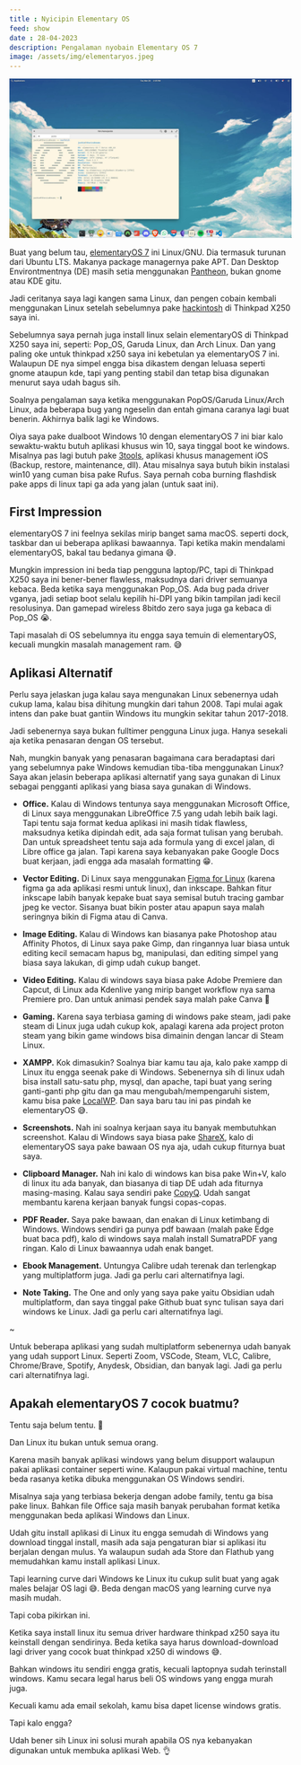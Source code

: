 ```yaml
---
title : Nyicipin Elementary OS
feed: show
date : 28-04-2023
description: Pengalaman nyobain Elementary OS 7
image: /assets/img/elementaryos.jpeg
---
```


<img src="/assets/img/elementaryos.jpeg" />

Buat yang belum tau, [elementaryOS 7](https://en.wikipedia.org/wiki/Elementary_OS) ini Linux/GNU. Dia termasuk turunan dari Ubuntu LTS. Makanya package managernya pake APT. Dan Desktop Environtmentnya (DE) masih setia menggunakan [Pantheon](https://en.wikipedia.org/wiki/Elementary_OS#Pantheon_desktop_environment), bukan gnome atau KDE gitu.

Jadi ceritanya saya lagi kangen sama Linux, dan pengen cobain kembali menggunakan Linux setelah sebelumnya pake [hackintosh](https://blog.jksntn.my.id/2021/10/nyicipin-hackintosh-di-thinkpad-x250.html) di Thinkpad X250 saya ini. 

Sebelumnya saya pernah juga install linux selain elementaryOS di Thinkpad X250 saya ini, seperti: Pop\_OS, Garuda Linux, dan Arch Linux. Dan yang paling oke untuk thinkpad x250 saya ini kebetulan ya elementaryOS 7 ini. Walaupun DE nya simpel engga bisa dikastem dengan leluasa seperti gnome ataupun kde, tapi yang penting stabil dan tetap bisa digunakan menurut saya udah bagus sih.

Soalnya pengalaman saya ketika menggunakan PopOS/Garuda Linux/Arch Linux, ada beberapa bug yang ngeselin dan entah gimana caranya lagi buat benerin. Akhirnya balik lagi ke Windows.

Oiya saya pake dualboot Windows 10 dengan elementaryOS 7 ini biar kalo sewaktu-waktu butuh aplikasi khusus win 10, saya tinggal boot ke windows. Misalnya pas lagi butuh pake [3tools](http://www.3u.com/), aplikasi khusus management iOS (Backup, restore, maintenance, dll). Atau misalnya saya butuh bikin instalasi win10 yang cuman bisa pake Rufus. Saya pernah coba burning flashdisk pake apps di linux tapi ga ada yang jalan (untuk saat ini).

## First Impression

elementaryOS 7 ini feelnya sekilas mirip banget sama macOS. seperti dock, taskbar dan ui beberapa aplikasi bawaannya. Tapi ketika makin mendalami elementaryOS, bakal tau bedanya gimana 😅.

Mungkin impression ini beda tiap pengguna laptop/PC, tapi di Thinkpad X250 saya ini bener-bener flawless, maksudnya dari driver semuanya kebaca. Beda ketika saya menggunakan Pop\_OS. Ada bug pada driver vganya, jadi setiap boot selalu kepilih hi-DPI yang bikin tampilan jadi kecil resolusinya. Dan gamepad wireless 8bitdo zero saya juga ga kebaca di Pop\_OS 😭. 

Tapi masalah di OS sebelumnya itu engga saya temuin di elementaryOS, kecuali mungkin masalah management ram. 😅

## Aplikasi Alternatif

Perlu saya jelaskan juga kalau saya mengunakan Linux sebenernya udah cukup lama, kalau bisa dihitung mungkin dari tahun 2008. Tapi mulai agak intens dan pake buat gantiin Windows itu mungkin sekitar tahun 2017-2018. 

Jadi sebenernya saya bukan fulltimer pengguna Linux juga. Hanya sesekali aja ketika penasaran dengan OS tersebut.

Nah, mungkin banyak yang penasaran bagaimana cara beradaptasi dari yang sebelumnya pake Windows kemudian tiba-tiba menggunakan Linux? Saya akan jelasin beberapa aplikasi alternatif yang saya gunakan di Linux sebagai pengganti aplikasi yang biasa saya gunakan di Windows.

- **Office.** Kalau di Windows tentunya saya menggunakan Microsoft Office, di Linux saya menggunakan LibreOffice 7.5 yang udah lebih baik lagi. Tapi tentu saja format kedua aplikasi ini masih tidak flawless, maksudnya ketika dipindah edit, ada saja format tulisan yang berubah. Dan untuk spreadsheet tentu saja ada formula yang di excel jalan, di Libre office ga jalan. Tapi karena saya kebanyakan pake Google Docs buat kerjaan, jadi engga ada masalah formatting 😁.

- **Vector Editing.** Di Linux saya menggunakan [Figma for Linux](https://github.com/Figma-Linux/figma-linux) (karena figma ga ada aplikasi resmi untuk linux), dan inkscape. Bahkan fitur inkscape labih banyak kepake buat saya semisal butuh tracing gambar jpeg ke vector. Sisanya buat bikin poster atau apapun saya malah seringnya bikin di Figma atau di Canva.

- **Image Editing.** Kalau di Windows kan biasanya pake Photoshop atau Affinity Photos, di Linux saya pake Gimp, dan ringannya luar biasa untuk editing kecil semacam hapus bg, manipulasi, dan editing simpel yang biasa saya lakukan, di gimp udah cukup banget. 

- **Video Editing.** Kalau di windows saya biasa pake Adobe Premiere dan Capcut, di Linux ada Kdenlive yang mirip banget workflow nya sama Premiere pro. Dan untuk animasi pendek saya malah pake Canva 🫣

-  **Gaming.** Karena saya terbiasa gaming di windows pake steam, jadi pake steam di Linux juga udah cukup kok, apalagi karena ada project proton steam yang bikin game windows bisa dimainin dengan lancar di Steam Linux.

- **XAMPP.** Kok dimasukin? Soalnya biar kamu tau aja, kalo pake xampp di Linux itu engga seenak pake di Windows. Sebenernya sih di linux udah bisa install satu-satu php, mysql, dan apache, tapi buat yang sering ganti-ganti php gitu dan ga mau mengubah/mempengaruhi sistem, kamu bisa pake [LocalWP](https://localwp.com/). Dan saya baru tau ini pas pindah ke elementaryOS 😅. 

- **Screenshots.** Nah ini soalnya kerjaan saya itu banyak membutuhkan screenshot. Kalau di Windows saya biasa pake [ShareX](https://getsharex.com/), kalo di elementaryOS saya pake bawaan OS nya aja, udah cukup fiturnya buat saya.

- **Clipboard Manager.** Nah ini kalo di windows kan bisa pake Win+V, kalo di linux itu ada banyak, dan biasanya di tiap DE udah ada fiturnya masing-masing. Kalau saya sendiri pake [CopyQ](https://hluk.github.io/CopyQ/). Udah sangat membantu karena kerjaan banyak fungsi copas-copas.

- **PDF Reader.** Saya pake bawaan, dan enakan di Linux ketimbang di Windows. Windows sendiri ga punya pdf bawaan (malah pake Edge buat baca pdf), kalo di windows saya malah install SumatraPDF yang ringan. Kalo di Linux bawaannya udah enak banget.

- **Ebook Management.** Untungya Calibre udah terenak dan terlengkap yang multiplatform juga. Jadi ga perlu cari alternatifnya lagi.

- **Note Taking.** The One and only yang saya pake yaitu Obsidian udah multiplatform, dan saya tinggal pake Github buat sync tulisan saya dari windows ke Linux. Jadi ga perlu cari alternatifnya lagi.

~

Untuk beberapa aplikasi yang sudah multiplatform sebenernya udah banyak yang udah support Linux. Seperti Zoom, VSCode, Steam, VLC, Calibre, Chrome/Brave, Spotify, Anydesk, Obsidian, dan banyak lagi. Jadi ga perlu cari alternatifnya lagi.

## Apakah elementaryOS 7 cocok buatmu?

Tentu saja belum tentu. 🫣

Dan Linux itu bukan untuk semua orang.

Karena masih banyak aplikasi windows yang belum disupport walaupun pakai aplikasi container seperti wine. Kalaupun pakai virtual machine, tentu beda rasanya ketika dibuka menggunakan OS Windows sendiri. 

Misalnya saja yang terbiasa bekerja dengan adobe family, tentu ga bisa pake linux. Bahkan file Office saja masih banyak perubahan format ketika menggunakan beda aplikasi Windows dan Linux. 

Udah gitu install aplikasi di Linux itu engga semudah di Windows yang download tinggal install, masih ada saja pengaturan biar si aplikasi itu berjalan dengan mulus. Ya walaupun sudah ada Store dan Flathub yang memudahkan kamu install aplikasi Linux. 

Tapi learning curve dari Windows ke Linux itu cukup sulit buat yang agak males belajar OS lagi 😅. Beda dengan macOS yang learning curve nya masih mudah.

Tapi coba pikirkan ini.

Ketika saya install linux itu semua driver hardware thinkpad x250 saya itu keinstall dengan sendirinya. Beda ketika saya harus download-download lagi driver yang cocok buat thinkpad x250 di windows 😅. 

Bahkan windows itu sendiri engga gratis, kecuali laptopnya sudah terinstall windows. Kamu secara legal harus beli OS windows yang engga murah juga. 

Kecuali kamu ada email sekolah, kamu bisa dapet license windows gratis. 

Tapi kalo engga? 

Udah bener sih Linux ini solusi murah apabila OS nya kebanyakan digunakan untuk membuka aplikasi Web. 👌
